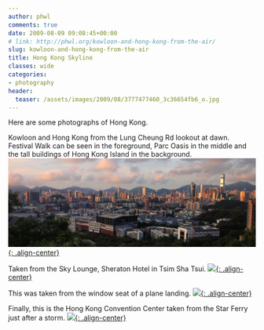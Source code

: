 ```yaml
---
author: phwl
comments: true
date: 2009-08-09 09:08:45+00:00
# link: http://phwl.org/kowloon-and-hong-kong-from-the-air/
slug: kowloon-and-hong-kong-from-the-air
title: Hong Kong Skyline
classes: wide
categories:
- photography
header:
  teaser: /assets/images/2009/08/3777477460_3c36654fb6_o.jpg
---
```


Here are some photographs of Hong Kong.

Kowloon and Hong Kong from the Lung Cheung Rd lookout at dawn. Festival Walk can be seen in the foreground, Parc Oasis in the middle and the tall buildings of Hong Kong Island in the background.
[![](/assets/images/2009/08/3777477460_3c36654fb6_o.jpg){: .align-center}](/assets/images/2009/08/3777477460_3c36654fb6_o.jpg)
<!-- more -->
Taken from the Sky Lounge, Sheraton Hotel in Tsim Sha Tsui.
[![](http://farm3.static.flickr.com/2491/3732053592_629825fb9d_o.jpg){: .align-center}](http://farm3.static.flickr.com/2491/3732053592_629825fb9d_o.jpg)

This was taken from the window seat of a plane landing.
[![](http://farm3.static.flickr.com/2599/3731255151_5b59d63486_o.jpg){: .align-center}](http://farm3.static.flickr.com/2599/3731255151_5b59d63486_o.jpg)

Finally, this is the Hong Kong Convention Center taken from the Star Ferry just after a storm.
[![](http://farm4.static.flickr.com/3515/3732053020_7a4cc1241f_o.jpg){: .align-center}](http://farm4.static.flickr.com/3515/3732053020_7a4cc1241f_o.jpg)


